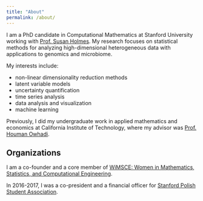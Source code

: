 ```yaml
---
title: "About"
permalink: /about/
---
```



I am a PhD candidate in Computational Mathematics at Stanford University working
with  [Prof. Susan
Holmes](https://statweb.stanford.edu/~susan/susan_person.html). My research
focuses on statistical methods for analyzing high-dimensional heterogeneous data
with applications to genomics and microbiome.

My interests include:
- non-linear dimensionality reduction methods
- latent variable models
- uncertainty quantification
- time series analysis
- data analysis and visualization
- machine learning

Previously, I did my undergraduate work in applied mathematics and economics
at California Institute of Technology, where my advisor was
[Prof. Houman Owhadi](http://users.cms.caltech.edu/~owhadi/index.htm).

## Organizations

I am a co-founder and a core member of [WiMSCE: Women in Mathematics,
Statistics, and Computational Engineering](https://wimsce.stanford.edu/).

In 2016-2017, I was a co-president and a financial officer for
[Stanford Polish Student Association](https://orgsync.com/79672/chapter).
